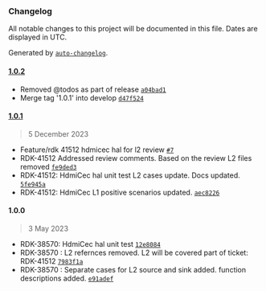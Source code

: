 ### Changelog

All notable changes to this project will be documented in this file. Dates are displayed in UTC.

Generated by [`auto-changelog`](https://github.com/CookPete/auto-changelog).

#### [1.0.2](https://github.com/comcast-sky/rdk-components-haltest-hdmicec/compare/1.0.1...1.0.2)

- Removed @todos as part of release [`a04bad1`](https://github.com/comcast-sky/rdk-components-haltest-hdmicec/commit/a04bad1e3786d1680046d5cbdb9adb009d313af4)
- Merge tag '1.0.1' into develop [`d47f524`](https://github.com/comcast-sky/rdk-components-haltest-hdmicec/commit/d47f524486f0c28f049971f5ef4f497764242e6b)

#### [1.0.1](https://github.com/comcast-sky/rdk-components-haltest-hdmicec/compare/1.0.0...1.0.1)

> 5 December 2023

- Feature/rdk 41512 hdmicec hal for l2 review [`#7`](https://github.com/comcast-sky/rdk-components-haltest-hdmicec/pull/7)
- RDK-41512 Addressed review comments. Based on the review L2 files removed [`fe9ded3`](https://github.com/comcast-sky/rdk-components-haltest-hdmicec/commit/fe9ded37d0f7989aac85689ce1462128b9f58f51)
- RDK-41512: HdmiCec hal unit test L2 cases update. Docs updated. [`5fe945a`](https://github.com/comcast-sky/rdk-components-haltest-hdmicec/commit/5fe945a62384c46fd0336c5b55c8ccbd680a2e99)
- RDK-41512: HdmiCec L1 positive scenarios updated. [`aec8226`](https://github.com/comcast-sky/rdk-components-haltest-hdmicec/commit/aec8226f190319853557acd90fcfffb653338dc6)

#### 1.0.0

> 3 May 2023

- RDK-38570: HdmiCec hal unit test [`12e8084`](https://github.com/comcast-sky/rdk-components-haltest-hdmicec/commit/12e8084a4d10b1e771d8cc1690abc56b7983e844)
- RDK-38570 : L2 refernces removed. L2 will be covered part of ticket: RDK-41512 [`7983f1a`](https://github.com/comcast-sky/rdk-components-haltest-hdmicec/commit/7983f1a279beb5f8e26bb9ee681f00f5868c10df)
- RDK-38570 : Separate cases for L2 source and sink added. function descriptions added. [`e91adef`](https://github.com/comcast-sky/rdk-components-haltest-hdmicec/commit/e91adef2c183a85115ec90c0dcbcc1c2429308b5)
